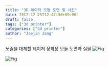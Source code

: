 ```yaml
---
title: "3D 레이저 모듈 도면 및 사진"
date: 2017-12-25T12:47:56+09:00
draft: false
tags: ["3d printer"]
categories: ["3d printer"]
author: "Jaejin Jang"
---
```


노즐을 대체할 레이저 장착용 모듈 도면과 실물
![Fig](/posts68_1.jpg "posts68_1.jpg")

![Fig](/posts68_2.jpg "posts68_1.jpg")
